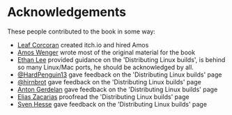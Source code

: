 # Acknowledgements

These people contributed to the book in some way:

* [Leaf Corcoran](https://github.com/leafo) created itch.io and hired Amos
* [Amos Wenger](https://github.com/fasterthanlime) wrote most of the original material for the book
* [Ethan Lee](https://github.com/flibitijibibo) provided guidance on the 'Distributing Linux builds', is behind so many Linux/Mac ports, he should be acknowledged by all.
* [@HardPenguin13](https://twitter.com/hardpenguin13) gave feedback on the 'Distributing Linux builds' page
* [@hirnbrot](https://twitter.com/hirnbrot) gave feedback on the 'Distributing Linux builds' page
* [Anton Gerdelan](https://twitter.com/capnramses) gave feedback on the 'Distributing Linux builds' page
* [Elias Zacarias](https://twitter.com/battlecoder) proofread the 'Distributing Linux builds' page
* [Sven Hesse](https://twitter.com/TheRealDrMcCoy) gave feedback on the 'Distributing Linux builds' page



